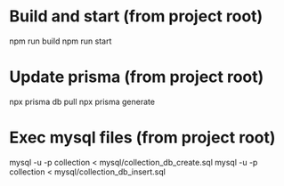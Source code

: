 # Build and start (from project root)
npm run build
npm run start

# Update prisma (from project root)
npx prisma db pull
npx prisma generate

# Exec mysql files (from project root)
mysql -u<user> -p<password> collection < mysql/collection_db_create.sql
mysql -u<user> -p<password> collection < mysql/collection_db_insert.sql

